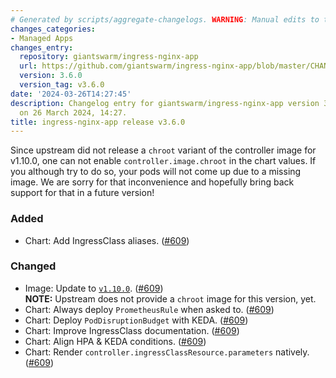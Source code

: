 ```yaml
---
# Generated by scripts/aggregate-changelogs. WARNING: Manual edits to this files will be overwritten.
changes_categories:
- Managed Apps
changes_entry:
  repository: giantswarm/ingress-nginx-app
  url: https://github.com/giantswarm/ingress-nginx-app/blob/master/CHANGELOG.md#360---2024-03-26
  version: 3.6.0
  version_tag: v3.6.0
date: '2024-03-26T14:27:45'
description: Changelog entry for giantswarm/ingress-nginx-app version 3.6.0, published
  on 26 March 2024, 14:27.
title: ingress-nginx-app release v3.6.0
---
```


Since upstream did not release a `chroot` variant of the controller image for v1.10.0, one can not enable `controller.image.chroot` in the chart values. If you although try to do so, your pods will not come up due to a missing image.
We are sorry for that inconvenience and hopefully bring back support for that in a future version!
### Added
- Chart: Add IngressClass aliases. ([#609](https://github.com/giantswarm/ingress-nginx-app/pull/609))
### Changed
- Image: Update to [`v1.10.0`](https://github.com/kubernetes/ingress-nginx/blob/main/changelog/controller-1.10.0.md). ([#609](https://github.com/giantswarm/ingress-nginx-app/pull/609))\
  **NOTE:** Upstream does not provide a `chroot` image for this version, yet.
- Chart: Always deploy `PrometheusRule` when asked to. ([#609](https://github.com/giantswarm/ingress-nginx-app/pull/609))
- Chart: Deploy `PodDisruptionBudget` with KEDA. ([#609](https://github.com/giantswarm/ingress-nginx-app/pull/609))
- Chart: Improve IngressClass documentation. ([#609](https://github.com/giantswarm/ingress-nginx-app/pull/609))
- Chart: Align HPA & KEDA conditions. ([#609](https://github.com/giantswarm/ingress-nginx-app/pull/609))
- Chart: Render `controller.ingressClassResource.parameters` natively. ([#609](https://github.com/giantswarm/ingress-nginx-app/pull/609))
